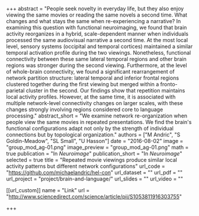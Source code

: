 +++
abstract = "People seek novelty in everyday life, but they also enjoy viewing the same movies or reading the same novels a second time. What changes and what stays the same when re-experiencing a narrative? In examining this question with functional neuroimaging, we found that brain activity reorganizes in a hybrid, scale-dependent manner when individuals processed the same audiovisual narrative a second time. At the most local level, sensory systems (occipital and temporal cortices) maintained a similar temporal activation profile during the two viewings. Nonetheless, functional connectivity between these same lateral temporal regions and other brain regions was stronger during the second viewing. Furthermore, at the level of whole-brain connectivity, we found a significant rearrangement of network partition structure: lateral temporal and inferior frontal regions clustered together during the first viewing but merged within a fronto-parietal cluster in the second. Our findings show that repetition maintains local activity profiles. However, at the same time, it is associated with multiple network-level connectivity changes on larger scales, with these changes strongly involving regions considered core to language processing."
abstract_short = "We examine network re-organization when people view the same movies in repeated presentations. We find the brain's functional configurations adapt not only by the strength of individual connections but by topological organization."
authors = ["M Andric", "S Goldin-Meadow", "SL Small", "U Hasson"]
date = "2016-08-02"
image = "group_mod_ag-01.png"
image_preview = "group_mod_ag-01.png"
math = true
publication = "In *Neuroimage*"
publication_short = "In *Neuroimage*"
selected = true
title = "Repeated movie viewings produce similar local activity patterns but different network configurations"
url_code = "https://github.com/michaelandric/hel-con"
url_dataset = ""
url_pdf = ""
url_project = "project/brain-and-language/"
url_slides = ""
url_video = ""

[[url_custom]]
name = "Link"
url = "http://www.sciencedirect.com/science/article/pii/S1053811916303755"

+++


